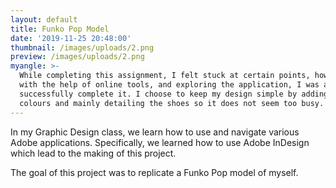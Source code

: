 ```yaml
---
layout: default
title: Funko Pop Model
date: '2019-11-25 20:48:00'
thumbnail: /images/uploads/2.png
preview: /images/uploads/2.png
myangle: >-
  While completing this assignment, I felt stuck at certain points, however,
  with the help of online tools, and exploring the application, I was able to
  successfully complete it. I choose to keep my design simple by adding a few
  colours and mainly detailing the shoes so it does not seem too busy.
---
```

In my Graphic Design class, we learn how to use and navigate various Adobe applications. Specifically, we learned how to use Adobe InDesign which lead to the making of this project.

The goal of this project was to replicate a Funko Pop model of myself.
